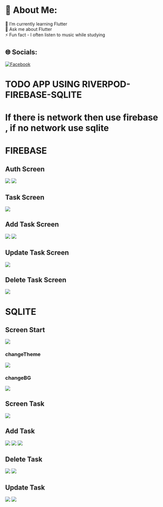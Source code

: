 
# 💫 About Me:
🌱 I’m currently learning Flutter<br>💬 Ask me about  Flutter<br>⚡ Fun fact - I often listen to music while studying


## 🌐 Socials:
[![Facebook](https://img.shields.io/badge/Facebook-%231877F2.svg?logo=Facebook&logoColor=white)](https://facebook.com/https://www.facebook.com/kieeeeee) 




# TODO APP USING RIVERPOD-FIREBASE-SQLITE
# If there is network then use firebase , if no network use sqlite

# FIREBASE
## Auth Screen
![](https://i.imgur.com/z7o4IM4.png)
![](https://i.imgur.com/BQOwYpK.png)
## Task Screen
![](https://i.imgur.com/2GN8t97.png)
## Add Task Screen
![](https://i.imgur.com/XalBy0C.png)
![](https://i.imgur.com/u0Zt6yg.png)
## Update Task Screen
![](https://i.imgur.com/YgxJzzL.png)
## Delete Task Screen
![](https://i.imgur.com/xo4rOZo.png)
# SQLITE
## Screen Start
![](https://i.imgur.com/70ct6Zj.png)
### changeTheme
![](https://i.imgur.com/WNS2Mn1.png)
### changeBG
![](https://i.imgur.com/jEmo9oY.png)
## Screen Task
![](https://i.imgur.com/nOBA1MG.png)
## Add Task
![](https://i.imgur.com/26mjxVU.png)
![](https://i.imgur.com/sW5ON1v.png)
![](https://i.imgur.com/n4WOwVL.png)
## Delete Task
![](https://i.imgur.com/3BgJEbL.png)
![](https://i.imgur.com/DDL6bi0.png)
## Update Task
![](https://i.imgur.com/xMwRrVR.png)
![](https://i.imgur.com/Ykmk8yP.png)
